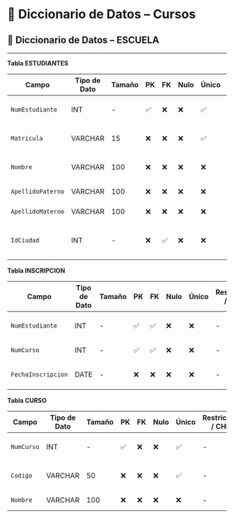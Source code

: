 # 📘 Diccionario de Datos – Cursos
## 📘 Diccionario de Datos – ESCUELA

---

**Tabla ESTUDIANTES**

| Campo            | Tipo de Dato | Tamaño | PK  | FK  | Nulo | Único | Restricciones / CHECK               | Referencia a            | Descripción                        |
|------------------|--------------|--------|-----|-----|------|--------|-------------------------------------|-------------------------|------------------------------------|
| `NumEstudiante`    | INT          | -      | ✅   | ❌   | ❌   | ✅     | -                                 | -                       | Identificador único del estudiante |
| `Matricula`        | VARCHAR      | 15     | ❌   | ❌   | ❌   | ✅     | -                                 | -                       | Matrícula del estudiante           |
| `Nombre`           | VARCHAR      | 100    | ❌   | ❌   | ❌   | ❌     | -                                 | -                       | Nombre(s) del estudiante           |
| `ApellidoPaterno`  | VARCHAR      | 100    | ❌   | ❌   | ❌   | ❌     | -                                 | -                       | Apellido paterno                   |
| `ApellidoMaterno`  | VARCHAR      | 100    | ❌   | ❌   | ❌   | ❌     | -                                 | -                       | Apellido materno                   |
| `IdCiudad`         | INT          | -      | ❌   | ✅   | ❌   | ❌     | -                                 | CIUDADES(IdCiudad)      | Ciudad de residencia del estudiante|



 **Tabla INSCRIPCION**

| Campo              | Tipo de Dato | Tamaño | PK  | FK  | Nulo | Único | Restricciones / CHECK               | Referencia a            | Descripción                        |
|--------------------|--------------|--------|-----|-----|------|--------|-------------------------------------|-------------------------|------------------------------------|
| `NumEstudiante`      | INT          | -      | ✅   | ✅   | ❌   | ❌     | -                                | ESTUDIANTES(NumEstudiante)| Identificador del estudiante      |
| `NumCurso`           | INT          | -      | ✅   | ✅   | ❌   | ❌     | -                                | CURSO(NumCurso)         | Identificador del curso            |
| `FechaInscripcion`   | DATE         | -      | ❌   | ❌   | ❌   | ❌     | -                                | -                       | Fecha de inscripción al curso      |



 **Tabla CURSO**

| Campo           | Tipo de Dato | Tamaño | PK  | FK  | Nulo | Único | Restricciones / CHECK               | Referencia a            | Descripción                        |
|-----------------|--------------|--------|-----|-----|------|--------|-------------------------------------|-------------------------|------------------------------------|
| `NumCurso`        | INT          | -      | ✅   | ❌   | ❌   | ✅     | -                                 | -                       | Identificador único del curso      |
| `Codigo`          | VARCHAR      | 50     | ❌   | ❌   | ❌   | ✅     | -                                 | -                       | Código interno del curso           |
| `Nombre`          | VARCHAR      | 100    | ❌   | ❌   | ❌   | ❌     | -                                 | -                       | Nombre del curso                   |

